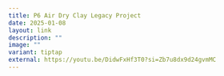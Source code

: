 ```yaml
---
title: P6 Air Dry Clay Legacy Project
date: 2025-01-08
layout: link
description: ""
image: ""
variant: tiptap
external: https://youtu.be/DidwFxHf3T0?si=Zb7u8dx9d24gvmMC
---
```

